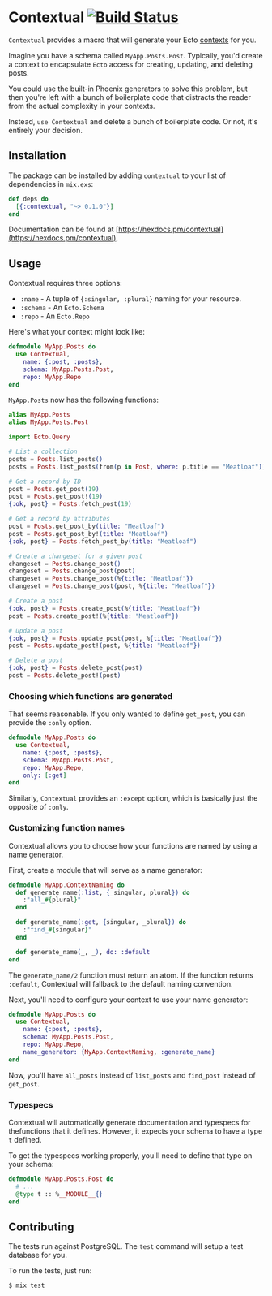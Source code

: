 # Contextual [![Build Status](https://travis-ci.org/rzane/contextual.svg?branch=master)](https://travis-ci.org/rzane/contextual)

`Contextual` provides a macro that will generate your Ecto [contexts](https://hexdocs.pm/phoenix/contexts.html) for you.

Imagine you have a schema called `MyApp.Posts.Post`. Typically, you'd create a context
to encapsulate `Ecto` access for creating, updating, and deleting posts.

You could use the built-in Phoenix generators to solve this problem, but then you're
left with a bunch of boilerplate code that distracts the reader from the
actual complexity in your contexts.

Instead, `use Contextual` and delete a bunch of boilerplate code. Or not, it's entirely your decision.

## Installation

The package can be installed by adding `contextual` to your list of dependencies in `mix.exs`:

```elixir
def deps do
  [{:contextual, "~> 0.1.0"}]
end
```

Documentation can be found at [https://hexdocs.pm/contextual](https://hexdocs.pm/contextual).

## Usage

Contextual requires three options:

* `:name` - A tuple of `{:singular, :plural}` naming for your resource.
* `:schema` - An `Ecto.Schema`
* `:repo` - An `Ecto.Repo`

Here's what your context might look like:

```elixir
defmodule MyApp.Posts do
  use Contextual,
    name: {:post, :posts},
    schema: MyApp.Posts.Post,
    repo: MyApp.Repo
end
```

`MyApp.Posts` now has the following functions:

```elixir
alias MyApp.Posts
alias MyApp.Posts.Post

import Ecto.Query

# List a collection
posts = Posts.list_posts()
posts = Posts.list_posts(from(p in Post, where: p.title == "Meatloaf"))

# Get a record by ID
post = Posts.get_post(19)
post = Posts.get_post!(19)
{:ok, post} = Posts.fetch_post(19)

# Get a record by attributes
post = Posts.get_post_by(title: "Meatloaf")
post = Posts.get_post_by!(title: "Meatloaf")
{:ok, post} = Posts.fetch_post_by(title: "Meatloaf")

# Create a changeset for a given post
changeset = Posts.change_post()
changeset = Posts.change_post(post)
changeset = Posts.change_post(%{title: "Meatloaf"})
changeset = Posts.change_post(post, %{title: "Meatloaf"})

# Create a post
{:ok, post} = Posts.create_post(%{title: "Meatloaf"})
post = Posts.create_post!(%{title: "Meatloaf"})

# Update a post
{:ok, post} = Posts.update_post(post, %{title: "Meatloaf"})
post = Posts.update_post!(post, %{title: "Meatloaf"})

# Delete a post
{:ok, post} = Posts.delete_post(post)
post = Posts.delete_post!(post)
```

### Choosing which functions are generated

That seems reasonable. If you only wanted to define `get_post`, you can provide the `:only` option.

```elixir
defmodule MyApp.Posts do
  use Contextual,
    name: {:post, :posts},
    schema: MyApp.Posts.Post,
    repo: MyApp.Repo,
    only: [:get]
end
```

Similarly, `Contextual` provides an `:except` option, which is basically just the opposite of `:only`.

### Customizing function names

Contextual allows you to choose how your functions are named by using a name generator.

First, create a module that will serve as a name generator:

```elixir
defmodule MyApp.ContextNaming do
  def generate_name(:list, {_singular, plural}) do
    :"all_#{plural}"
  end

  def generate_name(:get, {singular, _plural}) do
    :"find_#{singular}"
  end

  def generate_name(_, _), do: :default
end
```

The `generate_name/2` function must return an atom. If the function returns `:default`, Contextual will
fallback to the default naming convention.

Next, you'll need to configure your context to use your name generator:

```elixir
defmodule MyApp.Posts do
  use Contextual,
    name: {:post, :posts},
    schema: MyApp.Posts.Post,
    repo: MyApp.Repo,
    name_generator: {MyApp.ContextNaming, :generate_name}
end
```

Now, you'll have `all_posts` instead of `list_posts` and `find_post` instead of `get_post`.

### Typespecs

Contextual will automatically generate documentation and typespecs for thefunctions
that it defines. However, it expects your schema to have a type `t` defined.

To get the typespecs working properly, you'll need to define that type on your schema:

```elixir
defmodule MyApp.Posts.Post do
  # ...
  @type t :: %__MODULE__{}
end
```

## Contributing

The tests run against PostgreSQL. The `test` command will setup a test database for you.

To run the tests, just run:

    $ mix test

